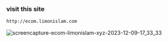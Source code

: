 ### visit this site

```bash
http://ecom.limonislam.com
```
![screencapture-ecom-limonislam-xyz-2023-12-09-17_33_33](https://github.com/Limon714/electro/assets/72975868/0740d855-4610-4994-b238-a7dde9047909)
